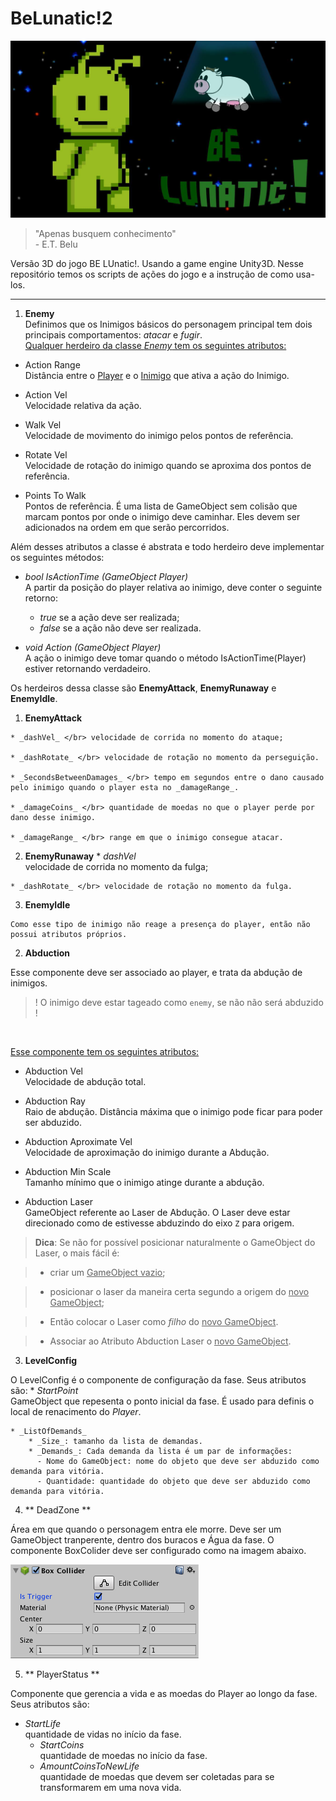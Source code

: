 # BeLunatic!2
![alt tag](https://raw.githubusercontent.com/sbouchardet/UnityScripts/master/BeLunatic2/belu.jpg)
> "Apenas busquem conhecimento" <br> - E.T. Belu

<p> Versão 3D do jogo BE LUnatic!. Usando a game engine Unity3D. Nesse repositório temos os scripts de ações do jogo e a instrução de como usa-los. </p>

----
1. **Enemy** </br>
Definimos que os Inimigos básicos do personagem principal tem dois principais comportamentos: *atacar* e *fugir*. </br>
<u>Qualquer herdeiro da classe _Enemy_ tem os seguintes atributos:</u>

  * Action Range </br>
  Distância entre o <u>Player</u> e o <u>Inimigo</u> que ativa a ação do Inimigo.

  * Action Vel  </br>
  Velocidade relativa da ação.

  * Walk Vel </br>
  Velocidade de movimento do inimigo pelos pontos de referência.

  * Rotate Vel </br>
  Velocidade de rotação do inimigo quando se aproxima dos pontos de referência.

  * Points To Walk </br>
  Pontos de referência. É uma lista de GameObject sem colisão que marcam pontos por onde o inimigo deve caminhar. Eles devem ser adicionados na ordem em que serão percorridos.

  Além desses atributos a classe é abstrata e todo herdeiro deve implementar os seguintes métodos:

  - _bool IsActionTime (GameObject Player)_ </br>
  A partir da posição do player relativa ao inimigo, deve conter o seguinte retorno:
    - *true* se a ação deve ser realizada;
    - *false* se a ação não deve ser realizada.

  - _void Action (GameObject Player)_ </br>
  A ação o inimigo deve tomar quando o método IsActionTime(Player) estiver retornando verdadeiro.

  Os herdeiros dessa classe são **EnemyAttack**, **EnemyRunaway** e **EnemyIdle**.

  1. **EnemyAttack**

    * _dashVel_ </br> velocidade de corrida no momento do ataque;

    * _dashRotate_ </br> velocidade de rotação no momento da perseguição.

    * _SecondsBetweenDamages_ </br> tempo em segundos entre o dano causado pelo inimigo quando o player esta no _damageRange_.

    * _damageCoins_ </br> quantidade de moedas no que o player perde por dano desse inimigo.

    * _damageRange_ </br> range em que o inimigo consegue atacar.

  2. **EnemyRunaway**
    * _dashVel_ </br> velocidade de corrida no momento da fulga;

    * _dashRotate_ </br> velocidade de rotação no momento da fulga.

  3. **EnemyIdle**

    Como esse tipo de inimigo não reage a presença do player, então não possui atributos próprios.

2. **Abduction**

  Esse componente deve ser associado ao player, e trata da abdução de inimigos.
>! O inimigo deve estar tageado como `enemy`, se não não será abduzido !
 </br>

 <u>Esse componente tem os seguintes atributos:</u>

  - Abduction Vel </br>
  Velocidade de abdução total.

  - Abduction Ray </br>
  Raio de abdução. Distância máxima que o inimigo pode ficar para poder ser abduzido.

  - Abduction Aproximate Vel </br>
  Velocidade de aproximação do inimigo durante a Abdução.

  - Abduction Min Scale </br>
  Tamanho mínimo que o inimigo atinge durante a abdução.

  - Abduction Laser </br>
  GameObject referente ao Laser de Abdução. O Laser deve estar direcionado como de estivesse abduzindo do eixo `Z` para origem.

  > **Dica**: Se não for possível posicionar naturalmente o GameObject do Laser, o mais fácil é:

  > * criar um <u>GameObject vazio</u>;

  >* posicionar o laser da maneira certa segundo a origem do <u>novo GameObject</u>;

  >* Então colocar o Laser como *filho* do <u>novo GameObject</u>.

  >* Associar ao Atributo Abduction Laser o <u>novo GameObject</u>.

3. **LevelConfig**

  O LevelConfig é o componente de configuração da fase. Seus atributos são:
    * _StartPoint_ </br> GameObject que repesenta o ponto inicial da fase. É usado para definis o local de renacimento do _Player_.

    * _ListOfDemands_
        * _Size_: tamanho da lista de demandas.
        * _Demands_: Cada demanda da lista é um par de informações:
          - Nome do GameObject: nome do objeto que deve ser abduzido como demanda para vitória.
          - Quantidade: quantidade do objeto que deve ser abduzido como demanda para vitória.
4. ** DeadZone **

  Área em que quando o personagem entra ele morre. Deve ser um GameObject tranperente, dentro dos buracos e Água da fase. O componente BoxColider deve ser configurado como na imagem abaixo.

  ![alt tag](https://raw.githubusercontent.com/sbouchardet/UnityScripts/master/BeLunatic2/boxColider_deadZone.png)

5.  ** PlayerStatus **

  Componente que gerencia a vida e as moedas do Player ao longo da fase. Seus atributos são:
  * _StartLife_ </br> quantidade de vidas no início da fase.
	* _StartCoins_ </br> quantidade de moedas no início da fase.
	* _AmountCoinsToNewLife_ </br> quantidade de moedas que devem ser coletadas para se transformarem em uma nova vida. 
